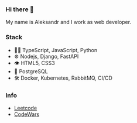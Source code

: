 ### Hi there 👋

My name is Aleksandr and I work as web developer.

### Stack

- 👨‍💻 TypeScript, JavaScript, Python
- ⚙️ Nodejs, Django, FastAPI
- 👁️ HTML5, CSS3
- 💽 PostgreSQL
- 🛠️ Docker, Kubernetes, RabbitMQ, CI/CD

### Info
- [Leetcode](https://leetcode.com/no80dy/)
- [CodeWars](https://www.codewars.com/users/no80dy)
